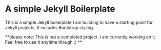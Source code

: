 # A simple Jekyll Boilerplate

This is a simple Jekyll boilerplate I am building to have a starting point for Jekyll projects. It includes Bootstrap styling.

**please note: This is not a completed project. I am currently working on it. Feel free to use it anytime though :) **